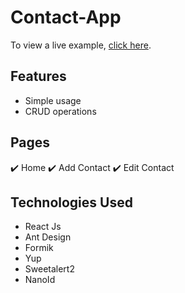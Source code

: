 # Contact-App

To view a live example, [click here](https://contact-app-lake.vercel.app/contacts).

## Features
* Simple usage
* CRUD operations

## Pages
✔️ Home 
✔️ Add Contact 
✔️ Edit Contact 

## Technologies Used
* React Js
* Ant Design
* Formik
* Yup
* Sweetalert2
* NanoId
